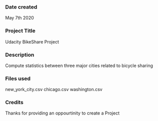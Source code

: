 ### Date created
May 7th 2020

### Project Title
Udacity BikeShare Project

### Description
Compute statistics between three major cities related to bicycle sharing

### Files used
new_york_city.csv
chicago.csv
washington.csv

### Credits
Thanks for providing an oppourtinity to create a Project

